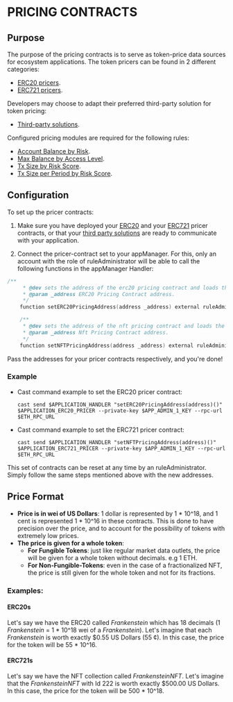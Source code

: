 # PRICING CONTRACTS

## Purpose

The purpose of the pricing contracts is to serve as token-price data sources for ecosystem applications. The token pricers can be found in 2 different categories:

- [ERC20 pricers](./ERC20-PRICING.md).
- [ERC721 pricers](./ERC721-PRICING.md).

Developers may choose to adapt their preferred third-party solution for token pricing:

- [Third-party solutions](./THIRD-PARTY-SOLUTIONS.md).

Configured pricing modules are required for the following rules:

- [Account Balance by Risk](../rules/ACCOUNT-BALANCE-BY-RISK.md).
- [Max Balance by Access Level](../rules/MAX-BALANCE-BY-ACCESS-LEVEL.md).
- [Tx Size by Risk Score](../rules/TRANSACTION-SIZE-BY-RISK-SORE.md).
- [Tx Size per Period by Risk Score](../rules/TX-SIZE-PER-PERIOD-BY-RISK-SCORE.md).

## Configuration

To set up the pricer contracts:

1. Make sure you have deployed your [ERC20](./ERC20-PRICING.md) and your [ERC721](./ERC721-PRICING.md) pricer contracts, or that your [third party solutions](./THIRD-PARTY-SOLUTIONS.md) are ready to communicate with your application.

2. Connect the pricer-contract set to your appManager. For this, only an account with the role of ruleAdministrator will be able to call the following functions in the appManager Handler:

```c
/**
     * @dev sets the address of the erc20 pricing contract and loads the contract.
     * @param _address ERC20 Pricing Contract address.
     */
    function setERC20PricingAddress(address _address) external ruleAdministratorOnly(appManagerAddress);

    /**
     * @dev sets the address of the nft pricing contract and loads the contract.
     * @param _address Nft Pricing Contract address.
     */
    function setNFTPricingAddress(address _address) external ruleAdministratorOnly(appManagerAddress);
```

Pass the addresses for your pricer contracts respectively, and you're done!

### Example

- Cast command example to set the ERC20 pricer contract:

    ```
    cast send $APPLICATION_HANDLER "setERC20PricingAddress(address)()" $APPLICATION_ERC20_PRICER --private-key $APP_ADMIN_1_KEY --rpc-url $ETH_RPC_URL
    ```

- Cast command example to set the ERC721 pricer contract:

    ```
    cast send $APPLICATION_HANDLER "setNFTPricingAddress(address)()" $APPLICATION_ERC721_PRICER --private-key $APP_ADMIN_1_KEY --rpc-url $ETH_RPC_URL
    ```

This set of contracts can be reset at any time by an ruleAdministrator. Simply follow the same steps mentioned above with the new addresses.

## Price Format

- **Price is in wei of US Dollars**: 1 dollar is represented by 1 * 10^18, and 1 cent is represented 1 * 10^16 in these contracts. This is done to have precision over the price, and to account for the possibility of tokens with extremely low prices.
- **The price is given for a whole token**:
    - **For Fungible Tokens**: just like regular market data outlets, the price will be given for a whole token without decimals. e.g 1 ETH.
    - **For Non-Fungible-Tokens**: even in the case of a fractionalized NFT, the price is still given for the whole token and not for its fractions.

### Examples:

#### ERC20s

Let's say we have the ERC20 called *Frankenstein* which has 18 decimals (1 *Frankenstein* = 1 * 10^18 wei of a *Frankenstein*). Let's imagine that each *Frankenstein* is worth exactly $0.55 US Dollars (55 ¢). In this case, the price for the token will be 55 * 10^16.  

#### ERC721s

Let's say we have the NFT collection called *FrankensteinNFT*. Let's imagine that the *FrankensteinNFT* with Id 222 is worth exactly $500.00 US Dollars. In this case, the price for the token will be 500 * 10^18.  


